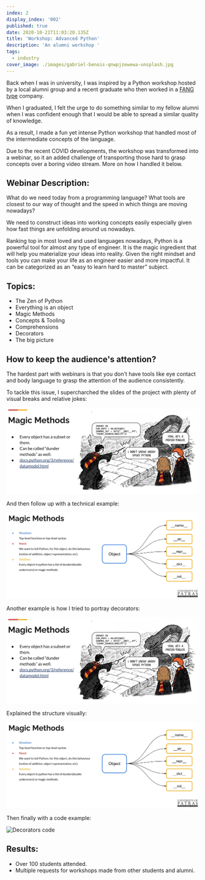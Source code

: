 ```yaml
---
index: 2
display_index: '002'
published: true
date: 2020-10-21T11:03:20.135Z
title: 'Workshop: Advanced Python'
description: 'An alumni workshop '
tags:
  - industry
cover_image: ./images/gabriel-benois-qnwpjzewewa-unsplash.jpg
---
```



Back when I was in university, I was inspired by a Python workshop hosted by a local alumni group and a recent graduate who then worked in a [FANG type](https://www.investopedia.com/terms/f/fang-stocks-fb-amzn.asp#:~:text=In%20finance%2C%20the%20acronym%20%22FANG,%2C%20and%20Alphabet%20(GOOG).&text=FANG%20stocks%20are%20famous%20for,over%20the%20past%20five%20years) company.

When I graduated, I felt the urge to do something similar to my fellow alumni when I was confident enough that I would be able to spread a similar quality of knowledge.

As a result, I made a fun yet intense Python workshop that handled most of the intermediate concepts of the language.

Due to the recent COVID developments, the workshop was transformed into a webinar, so it an added challenge of transporting those hard to grasp concepts over a boring video stream. More on how I handled it below.

## Webinar Description:

What do we need today from a programming language? What tools are closest to our way of thought and the speed in which things are moving nowadays?

We need to construct ideas into working concepts easily especially given how fast things are unfolding around us nowadays.

Ranking top in most loved and used languages nowadays, Python is a powerful tool for almost any type of engineer. It is the magic ingredient that will help you materialize your ideas into reality. Given the right mindset and tools you can make your life as an engineer easier and more impactful. It can be categorized as an “easy to learn hard to master” subject.

## Topics:

* The Zen of Python
* Everything is an object
* Magic Methods
* Concepts & Tooling
* Comprehensions
* Decorators
* The big picture

## How to keep the audience's attention?

The hardest part with webinars is that you don't have tools like eye contact and body language to grasp the attention of the audience consistently. 

To tackle this issue, I supercharched the slides of the project with plenty of visual breaks and relative jokes:

![Magic Methods meme](./images/python_workshop/magic_methods_1.jpg)

And then follow up with a technical example:

![Magic Methods code](./images/python_workshop/magic_methods_2.jpg)

Another example is how I tried to portray decorators:

![Decorators meme](./images/python_workshop/magic_methods_1.jpg)

Explained the structure visually:

![Decorators visual](./images/python_workshop/magic_methods_2.jpg)

Then finally with a code example:

![Decorators code](./images/python_workshop/magic_methods_3.jpg)



## Results:

* Over 100 students attended.
* Multiple requests for workshops made from other students and alumni.
